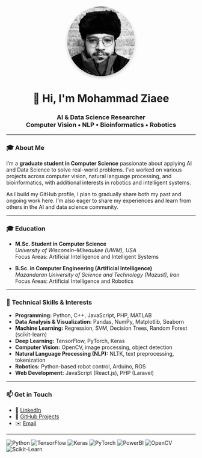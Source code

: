 <!-- Profile README for Mohammad Ziaee -->

<!-- To display your photo, replace the link below with your image URL -->
<p align="center">
  <img src="https://raw.githubusercontent.com/ziaee-mohammad/ziaee-mohammad/refs/heads/main/mohammad%20ziaee-%20profile.jpg" 
       alt="Mohammad Ziaee" width="180" style="border-radius:50%; box-shadow: 0 4px 8px rgba(0,0,0,0.2);">
</p>

<h1 align="center">👋 Hi, I'm Mohammad Ziaee</h1>
<h3 align="center">
AI & Data Science Researcher <br>
Computer Vision • NLP • Bioinformatics • Robotics
</h3>

---

### 🎓 About Me
I’m a **graduate student in Computer Science** passionate about applying AI and Data Science to solve real-world problems. I’ve worked on various projects across computer vision, natural language processing, and bioinformatics, with additional interests in robotics and intelligent systems.  

As I build my GitHub profile, I plan to gradually share both my past and ongoing work here. I’m also eager to share my experiences and learn from others in the AI and data science community.

---

### 🎓 **Education**

- **M.Sc. Student in Computer Science**  
  *University of Wisconsin–Milwaukee (UWM), USA*  
  Focus Areas: Artificial Intelligence and Intelligent Systems  

- **B.Sc. in Computer Engineering (Artificial Intelligence)**  
  *Mazandaran University of Science and Technology (Mazust), Iran*  
  Focus Areas: Artificial Intelligence and Robotics

---

### 🚀 **Technical Skills & Interests**

- **Programming:** Python, C++, JavaScript, PHP, MATLAB  
- **Data Analysis & Visualization:** Pandas, NumPy, Matplotlib, Seaborn  
- **Machine Learning:** Regression, SVM, Decision Trees, Random Forest (scikit-learn)  
- **Deep Learning:** TensorFlow, PyTorch, Keras  
- **Computer Vision:** OpenCV, image processing, object detection  
- **Natural Language Processing (NLP):** NLTK, text preprocessing, tokenization  
- **Robotics:** Python-based robot control, Arduino, ROS  
- **Web Development:** JavaScript (React.js), PHP (Laravel)

---

### 📫 **Get in Touch**

- 💼 [LinkedIn](https://www.linkedin.com/in/mohammad-ziaee)  
- 🧠 [GitHub Projects](https://github.com/ziaee-mohammad)  
- ✉️ [Email](mailto:moha2012zia@gmail.com)

---
![Python](https://img.shields.io/badge/Python-3776AB?style=flat&logo=python&logoColor=white)
![TensorFlow](https://img.shields.io/badge/TensorFlow-FF6F00?style=flat&logo=tensorflow&logoColor=white)
![Keras](https://img.shields.io/badge/Keras-D00000?style=flat&logo=keras&logoColor=white)
![PyTorch](https://img.shields.io/badge/PyTorch-EE4C2C?style=flat&logo=pytorch&logoColor=white)
![PowerBI](https://img.shields.io/badge/PowerBI-F2C811?style=flat&logo=powerbi&logoColor=black)
![OpenCV](https://img.shields.io/badge/OpenCV-5C3EE8?style=flat&logo=opencv&logoColor=white)
![Scikit-Learn](https://img.shields.io/badge/Scikit--Learn-F7931E?style=flat&logo=scikit-learn&logoColor=white)
